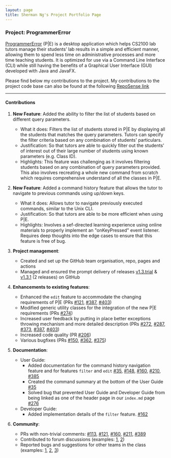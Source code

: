 ```yaml
---
layout: page
title: Sherman Ng's Project Portfolio Page
---
```


### Project: ProgrammerError

[ProgrammerError](https://github.com/AY2122S1-CS2103-F09-3/tp) (P|E) is a desktop application which helps CS2100 lab
tutors manage their students’ lab results in a simple and efficient manner, allowing them to spend less time on administrative
processes and more time teaching students. It is optimized for use via a Command Line Interface (CLI) while still
having the benefits of a Graphical User Interface (GUI) developed with Java and JavaFX.

Please find below my contributions to the project. My contributions to the project code base can also be found at the
following [RepoSense link](https://nus-cs2103-ay2122s1.github.io/tp-dashboard/?search=&sort=groupTitle&sortWithin=title&since=2021-09-17&timeframe=commit&mergegroup=&groupSelect=groupByRepos&breakdown=false&tabOpen=true&tabType=authorship&tabAuthor=shermannws&tabRepo=AY2122S1-CS2103-F09-3%2Ftp%5Bmaster%5D&authorshipIsMergeGroup=false&authorshipFileTypes=docs~functional-code~test-code&authorshipIsBinaryFileTypeChecked=false)

<hr/>

#### Contributions

1. **New Feature**: Added the ability to filter the list of students based on different query parameters.
   * What it does:
   Filters the list of students stored in P|E by displaying all the students that matches the query parameters.
   Tutors can specify the filter criteria based on any combination of students' particulars.
   * Justification:
   So that tutors are able to quickly filter out the students' of interest out of their large number of students using known parameters (e.g. Class ID).
   * Highlights:
   This feature was challenging as it involves filtering students based on any combination of query parameters provided.
   This also involves recreating a whole new command from scratch which requires comprehensive understand of all the classes in P|E.

2. **New Feature**: Added a command history feature that allows the tutor to navigate to previous commands using up/down keys.
   * What it does: Allows tutor to navigate previously executed commands, similar to the Unix CLI.
   * Justification: So that tutors are able to be more efficient when using P|E.
   * Highlights: Involves a sef-directed learning experience using online materials to properly implement an "onKeyPressed" event listener.
   Requires deep thoughts into the edge cases to ensure that this feature is free of bug.

3. **Project management**:
   * Created and set up the GitHub team organisation, repo, pages and actions
   * Managed and ensured the prompt delivery of releases [v1.3.trial](https://github.com/AY2122S1-CS2103-F09-3/tp/releases/tag/v1.3.trial) & [v1.3.1](https://github.com/AY2122S1-CS2103-F09-3/tp/releases/tag/v1.3.1) (2 releases) on GitHub

4. **Enhancements to existing features**:
   * Enhanced the `edit` feature to accommodate the changing requirements of P|E (PRs [\#121](https://github.com/AY2122S1-CS2103-F09-3/tp/pull/121), [\#387](https://github.com/AY2122S1-CS2103-F09-3/tp/pull/387), [\#403](https://github.com/AY2122S1-CS2103-F09-3/tp/pull/403))
   * Modified generic utility classes for the integration of the new P|E requirements (PRs [\#274](https://github.com/AY2122S1-CS2103-F09-3/tp/pull/274))
   * Increased user feedback by putting in place better exceptions throwing mechanism and more detailed description (PRs [\#272](https://github.com/AY2122S1-CS2103-F09-3/tp/pull/272), [\#287](https://github.com/AY2122S1-CS2103-F09-3/tp/pull/287), [\#373](https://github.com/AY2122S1-CS2103-F09-3/tp/pull/373), [\#387](https://github.com/AY2122S1-CS2103-F09-3/tp/pull/387), [\#403](https://github.com/AY2122S1-CS2103-F09-3/tp/pull/403))
   * Increased code quality (PR [\#206](https://github.com/AY2122S1-CS2103-F09-3/tp/pull/206))
   * Various bugfixes (PRs [\#150](https://github.com/AY2122S1-CS2103-F09-3/tp/pull/150), [\#362](https://github.com/AY2122S1-CS2103-F09-3/tp/pull/362), [\#375](https://github.com/AY2122S1-CS2103-F09-3/tp/pull/375))

5. **Documentation**:
   * User Guide:
     * Added documentation for the command history navigation feature and for features `filter` and `edit` [\#35](https://github.com/AY2122S1-CS2103-F09-3/tp/pull/35), [\#148](https://github.com/AY2122S1-CS2103-F09-3/tp/pull/148), [\#160](https://github.com/AY2122S1-CS2103-F09-3/tp/pull/160), [\#210](https://github.com/AY2122S1-CS2103-F09-3/tp/pull/210), [\#385](https://github.com/AY2122S1-CS2103-F09-3/tp/pull/385)
     * Created the command summary at the bottom of the User Guide [\#35](https://github.com/AY2122S1-CS2103-F09-3/tp/pull/35)
     * Solved bug that prevented User Guide and Developer Guide from being linked as one of the header page in our `index.md` page [\#276](https://github.com/AY2122S1-CS2103-F09-3/tp/pull/276)
   * Developer Guide:
     * Added implementation details of the `filter` feature. [\#162](https://github.com/AY2122S1-CS2103-F09-3/tp/pull/162)

6. **Community**:
   * PRs with non-trivial comments: [\#113](https://github.com/AY2122S1-CS2103-F09-3/tp/pull/113), [\#121](https://github.com/AY2122S1-CS2103-F09-3/tp/pull/121), [\#160](https://github.com/AY2122S1-CS2103-F09-3/tp/pull/160), [\#211](https://github.com/AY2122S1-CS2103-F09-3/tp/pull/211), [\#389](https://github.com/AY2122S1-CS2103-F09-3/tp/pull/389)
   * Contributed to forum discussions (examples: [1](https://github.com/nus-cs2103-AY2122S1/forum/issues/348), [2](https://github.com/nus-cs2103-AY2122S1/forum/issues/324))
   * Reported bugs and suggestions for other teams in the class (examples: [1](https://github.com/shermannws/ped/issues/7), [2](https://github.com/shermannws/ped/issues/17), [3](https://github.com/shermannws/ped/issues/5))
